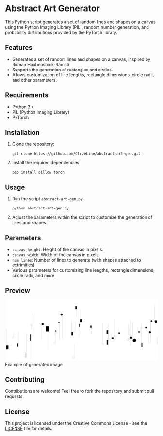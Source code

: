 # Abstract Art Generator

This Python script generates a set of random lines and shapes on a canvas using the Python Imaging Library (PIL), random number generation, and probability distributions provided by the PyTorch library.

## Features

- Generates a set of random lines and shapes on a canvas, inspired by Roman Haubenstock-Ramati
- Supports the generation of rectangles and circles.
- Allows customization of line lengths, rectangle dimensions, circle radii, and other parameters.

## Requirements

- Python 3.x
- PIL (Python Imaging Library)
- PyTorch

## Installation

1. Clone the repository:

    ```
    git clone https://github.com/ClozeLine/abstract-art-gen.git
    ```

2. Install the required dependencies:

    ```
    pip install pillow torch
    ```

## Usage

1. Run the script `abstract-art-gen.py`:

    ```
    python abstract-art-gen.py
    ```

2. Adjust the parameters within the script to customize the generation of lines and shapes.

## Parameters

- `canvas_height`: Height of the canvas in pixels.
- `canvas_width`: Width of the canvas in pixels.
- `num_lines`: Number of lines to generate (with shapes attached to extrimities)
- Various parameters for customizing line lengths, rectangle dimensions, circle radii, and more.

## Preview

![Example of generated image](art-preview.png)
Example of generated image

## Contributing

Contributions are welcome! Feel free to fork the repository and submit pull requests.

## License

This project is licensed under the Creative Commons License - see the [LICENSE](LICENSE) file for details.
